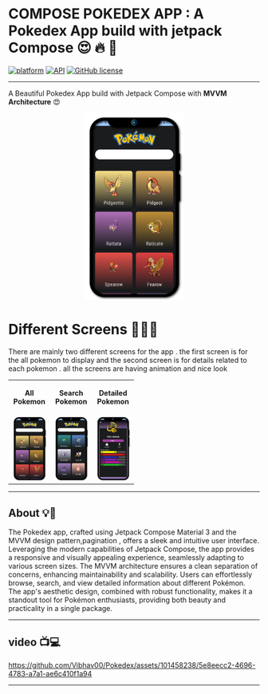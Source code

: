 # COMPOSE POKEDEX APP : A Pokedex App build with jetpack Compose 😍 🔥 🎉

[![platform](https://img.shields.io/badge/platform-Android-yellow.svg)](https://www.android.com)
[![API](https://img.shields.io/badge/API-21%2B-brightgreen.svg?style=flat)](https://android-arsenal.com/api?level=21)
[![GitHub license](https://img.shields.io/badge/License-Apache.0-blue.svg)]()

---

A Beautiful Pokedex App build with Jetpack Compose with <B>MVVM Architecture</b> 😍

<div align="center">
<img src = "./images/1.png" width="200px" />

</div>

# Different Screens 📱📲📳

There are mainly two different screens for the app . the first screen is for the all pokemon to
display and the second screen is for details related to each pokemon . all the screens are having
animation and nice look

<table style="width:50%">
  <tr>
    <th><p p align="center"> All Pokemon  </p> </th>
    <th><p p align="center"> Search  Pokemon  </p> </th>
    <th><p p align="center"> Detailed Pokemon </th> </p>
  </tr>
  <tr>
    <td><div  align="center"><img src = "./images/1.png" width="200px" /></td> </div>
    <td><div  align="center"><img src = "./images/3.png" width="200px" /></td></div>
    <td><div  align="center"><img src = "./images/2.png" width="200px" /></td></div>
  </td> 

  </tr>
</table>

---

## About 💡🎯

The Pokedex app, crafted using Jetpack Compose Material 3 and the MVVM design pattern,pagination , offers a
sleek and intuitive user interface. Leveraging the modern capabilities of Jetpack Compose, the app
provides a responsive and visually appealing experience, seamlessly adapting to various screen
sizes. The MVVM architecture ensures a clean separation of concerns, enhancing maintainability and
scalability. Users can effortlessly browse, search, and view detailed information about different
Pokémon. The app's aesthetic design, combined with robust functionality, makes it a standout tool
for Pokémon enthusiasts, providing both beauty and practicality in a single package.

---

## video 📺💻


https://github.com/Vibhav00/Pokedex/assets/101458238/5e8eecc2-4696-4783-a7a1-ae6c410f1a94


---
